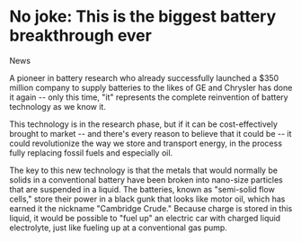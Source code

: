 # No joke: This is the biggest battery breakthrough ever

News

A pioneer in battery research who already successfully launched a $350
million company to supply batteries to the likes of GE and Chrysler
has done it again -- only this time, "it" represents the complete
reinvention of battery technology as we know it.

This technology is in the research phase, but if it can be
cost-effectively brought to market -- and there's every reason to
believe that it could be -- it could revolutionize the way we store
and transport energy, in the process fully replacing fossil fuels and
especially oil.

The key to this new technology is that the metals that would normally
be solids in a conventional battery have been broken into nano-size
particles that are suspended in a liquid. The batteries, known as
"semi-solid flow cells," store their power in a black gunk that looks
like motor oil, which has earned it the nickname "Cambridge Crude."
Because charge is stored in this liquid, it would be possible to "fuel
up" an electric car with charged liquid electrolyte, just like fueling
up at a conventional gas pump.











